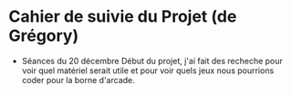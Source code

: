 # Cahier de suivie du Projet (de Grégory)

* Séances du 20 décembre
  Début du projet, j'ai fait des recheche pour voir quel matériel serait utile et pour voir quels jeux nous pourrions coder 
  pour la borne d'arcade.
